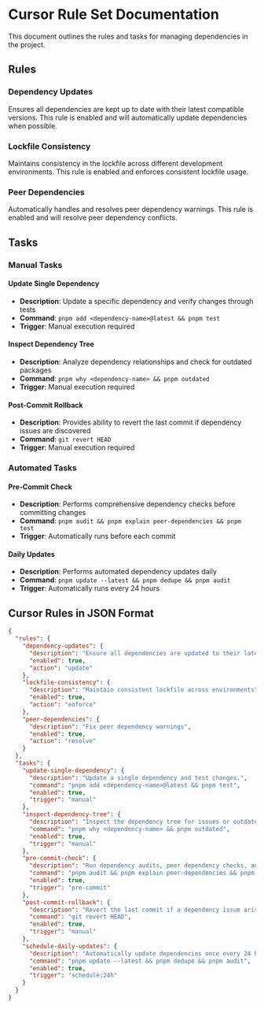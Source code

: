 # Cursor Rule Set Documentation

This document outlines the rules and tasks for managing dependencies in the project.

## Rules

### Dependency Updates

Ensures all dependencies are kept up to date with their latest compatible versions. This rule is enabled and will automatically update dependencies when possible.

### Lockfile Consistency

Maintains consistency in the lockfile across different development environments. This rule is enabled and enforces consistent lockfile usage.

### Peer Dependencies

Automatically handles and resolves peer dependency warnings. This rule is enabled and will resolve peer dependency conflicts.

## Tasks

### Manual Tasks

#### Update Single Dependency

- **Description**: Update a specific dependency and verify changes through tests
- **Command**: `pnpm add <dependency-name>@latest && pnpm test`
- **Trigger**: Manual execution required

#### Inspect Dependency Tree

- **Description**: Analyze dependency relationships and check for outdated packages
- **Command**: `pnpm why <dependency-name> && pnpm outdated`
- **Trigger**: Manual execution required

#### Post-Commit Rollback

- **Description**: Provides ability to revert the last commit if dependency issues are discovered
- **Command**: `git revert HEAD`
- **Trigger**: Manual execution required

### Automated Tasks

#### Pre-Commit Check

- **Description**: Performs comprehensive dependency checks before committing changes
- **Command**: `pnpm audit && pnpm explain peer-dependencies && pnpm test`
- **Trigger**: Automatically runs before each commit

#### Daily Updates

- **Description**: Performs automated dependency updates daily
- **Command**: `pnpm update --latest && pnpm dedupe && pnpm audit`
- **Trigger**: Automatically runs every 24 hours

## Cursor Rules in JSON Format

```json
{
  "rules": {
    "dependency-updates": {
      "description": "Ensure all dependencies are updated to their latest compatible versions",
      "enabled": true,
      "action": "update"
    },
    "lockfile-consistency": {
      "description": "Maintain consistent lockfile across environments",
      "enabled": true,
      "action": "enforce"
    },
    "peer-dependencies": {
      "description": "Fix peer dependency warnings",
      "enabled": true,
      "action": "resolve"
    }
  },
  "tasks": {
    "update-single-dependency": {
      "description": "Update a single dependency and test changes.",
      "command": "pnpm add <dependency-name>@latest && pnpm test",
      "enabled": true,
      "trigger": "manual"
    },
    "inspect-dependency-tree": {
      "description": "Inspect the dependency tree for issues or outdated packages.",
      "command": "pnpm why <dependency-name> && pnpm outdated",
      "enabled": true,
      "trigger": "manual"
    },
    "pre-commit-check": {
      "description": "Run dependency audits, peer dependency checks, and tests before committing changes.",
      "command": "pnpm audit && pnpm explain peer-dependencies && pnpm test",
      "enabled": true,
      "trigger": "pre-commit"
    },
    "post-commit-rollback": {
      "description": "Revert the last commit if a dependency issue arises.",
      "command": "git revert HEAD",
      "enabled": true,
      "trigger": "manual"
    },
    "schedule-daily-updates": {
      "description": "Automatically update dependencies once every 24 hours.",
      "command": "pnpm update --latest && pnpm dedupe && pnpm audit",
      "enabled": true,
      "trigger": "schedule:24h"
    }
  }
}
```
